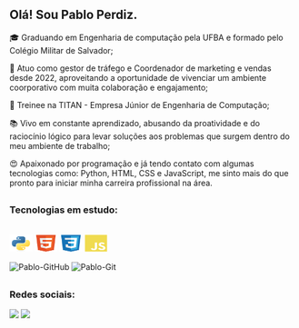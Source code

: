 ## Olá! Sou Pablo Perdiz.

🎓 Graduando em Engenharia de computação pela UFBA e formado pelo Colégio Militar de Salvador;

💼 Atuo como gestor de tráfego e Coordenador de marketing e vendas desde 2022, aproveitando a oportunidade de vivenciar um ambiente coorporativo com muita colaboração e engajamento;

🚀 Treinee na TITAN - Empresa Júnior de Engenharia de Computação;

📚 Vivo em constante aprendizado, abusando da proatividade e do raciocínio lógico para levar soluções aos problemas que surgem dentro do meu ambiente de trabalho;

😍 Apaixonado por programação e já tendo contato com algumas tecnologias como: Python, HTML, CSS e JavaScript, me sinto mais do que pronto para iniciar minha carreira profissional na área.

##
  
<h3>Tecnologias em estudo:</h3>
<div style="display: inline_block"><br>
  <img align="center" alt="Pablo-Python" height="30" width="40" src="https://raw.githubusercontent.com/devicons/devicon/master/icons/python/python-original.svg">
  <img align="center" alt="Pablo-HTML" height="30" width="40" src="https://raw.githubusercontent.com/devicons/devicon/master/icons/html5/html5-original.svg">
  <img align="center" alt="Pablo-CSS" height="30" width="40" src="https://raw.githubusercontent.com/devicons/devicon/master/icons/css3/css3-original.svg">
  <img align="center" alt="Pablo-Js" height="30" width="40" src="https://raw.githubusercontent.com/devicons/devicon/master/icons/javascript/javascript-plain.svg">
</div>
<div style="display: inline_block"><br>
  <img align="center" alt="Pablo-GitHub" src="https://img.shields.io/badge/GitHub-100000?style=for-the-badge&logo=github&logoColor=white" />
  <img align="center" alt="Pablo-Git" src="https://img.shields.io/badge/GIT-E44C30?style=for-the-badge&logo=git&logoColor=white" />
</div>

##

<h3>Redes sociais:</h3>
<div> 
  <a href="https://www.instagram.com/pabloaperdiz/" target="_blank"><img src="https://img.shields.io/badge/-Instagram-%23E4405F?style=for-the-badge&logo=instagram&logoColor=white" target="_blank"></a>
  <a href="https://www.linkedin.com/in/pablo-perdiz-a67374232/" target="_blank"><img src="https://img.shields.io/badge/-LinkedIn-%230077B5?style=for-the-badge&logo=linkedin&logoColor=white" target="_blank"></a> 
</div>
